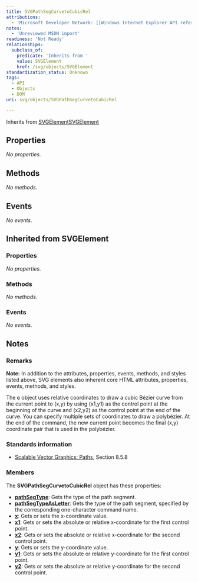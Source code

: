 ```yaml
---
title: SVGPathSegCurvetoCubicRel
attributions:
  - 'Microsoft Developer Network: [[Windows Internet Explorer API reference](http://msdn.microsoft.com/en-us/library/ie/hh828809%28v=vs.85%29.aspx) Article]'
notes:
  - 'Unreviewed MSDN import'
readiness: 'Not Ready'
relationships:
  subclass_of:
    predicate: 'Inherits from '
    value: SVGElement
    href: /svg/objects/SVGElement
standardization_status: Unknown
tags:
  - API
  - Objects
  - DOM
uri: svg/objects/SVGPathSegCurvetoCubicRel

---
```

Inherits from [SVGElement](/svg/objects/SVGElement)[SVGElement](/svg/objects/SVGElement)

## <span>Properties</span>

*No properties.*

## <span>Methods</span>

*No methods.*

## <span>Events</span>

*No events.*

## <span>Inherited from SVGElement</span>

### <span>Properties</span>

*No properties.*

### <span>Methods</span>

*No methods.*

### <span>Events</span>

*No events.*

## <span>Notes</span>

### <span>Remarks</span>

**Note:** In addition to the attributes, properties, events, methods, and styles listed above, SVG elements also inherent core HTML attributes, properties, events, methods, and styles.

The **c** object uses relative coordinates to draw a cubic Bézier curve from the current point to (x,y) by using (x1,y1) as the control point at the beginning of the curve and (x2,y2) as the control point at the end of the curve. You can specify multiple sets of coordinates to draw a polybézier. At the end of the command, the new current point becomes the final (x,y) coordinate pair that is used in the polybézier.

### <span>Standards information</span>

-   [Scalable Vector Graphics: Paths](http://go.microsoft.com/fwlink/p/?linkid=204736), Section 8.5.8

### <span>Members</span>

The **SVGPathSegCurvetoCubicRel** object has these properties:

-   [**pathSegType**](/svg/properties/pathSegType): Gets the type of the path segment.
-   [**pathSegTypeAsLetter**](/svg/properties/pathSegTypeAsLetter): Gets the type of the path segment, specified by the corresponding one-character command name.
-   [**x**](/svg/properties/x): Gets or sets the x-coordinate value.
-   [**x1**](/svg/properties/x1): Gets or sets the absolute or relative x-coordinate for the first control point.
-   [**x2**](/svg/properties/x2): Gets or sets the absolute or relative x-coordinate for the second control point.
-   [**y**](/svg/properties/y): Gets or sets the y-coordinate value.
-   [**y1**](/svg/properties/y1): Gets or sets the absolute or relative y-coordinate for the first control point.
-   [**y2**](/svg/properties/y2): Gets or sets the absolute or relative y-coordinate for the second control point.
